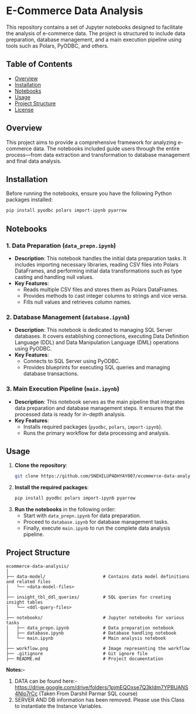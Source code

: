 
# E-Commerce Data Analysis

This repository contains a set of Jupyter notebooks designed to facilitate the analysis of e-commerce data. The project is structured to include data preparation, database management, and a main execution pipeline using tools such as Polars, PyODBC, and others.

## Table of Contents

- [Overview](#overview)
- [Installation](#installation)
- [Notebooks](#notebooks)
- [Usage](#usage)
- [Project Structure](#project-structure)
- [License](#license)

## Overview

This project aims to provide a comprehensive framework for analyzing e-commerce data. The notebooks included guide users through the entire process—from data extraction and transformation to database management and final data analysis.

## Installation

Before running the notebooks, ensure you have the following Python packages installed:

```bash
pip install pyodbc polars import-ipynb pyarrow
```

## Notebooks

### 1. **Data Preparation (`data_prepn.ipynb`)**
   - **Description**: This notebook handles the initial data preparation tasks. It includes importing necessary libraries, reading CSV files into Polars DataFrames, and performing initial data transformations such as type casting and handling null values.
   - **Key Features**:
     - Reads multiple CSV files and stores them as Polars DataFrames.
     - Provides methods to cast integer columns to strings and vice versa.
     - Fills null values and retrieves column names.

### 2. **Database Management (`database.ipynb`)**
   - **Description**: This notebook is dedicated to managing SQL Server databases. It covers establishing connections, executing Data Definition Language (DDL) and Data Manipulation Language (DML) operations using PyODBC.
   - **Key Features**:
     - Connects to SQL Server using PyODBC.
     - Provides blueprints for executing SQL queries and managing database transactions.
   
### 3. **Main Execution Pipeline (`main.ipynb`)**
   - **Description**: This notebook serves as the main pipeline that integrates data preparation and database management steps. It ensures that the processed data is ready for in-depth analysis.
   - **Key Features**:
     - Installs required packages (`pyodbc`, `polars`, `import-ipynb`).
     - Runs the primary workflow for data processing and analysis.

## Usage

1. **Clone the repository**:
   ```bash
   git clone https://github.com/SNEHILUPADHYAY007/ecommerce-data-analysis.git
   ```
2. **Install the required packages**:
   ```bash
   pip install pyodbc polars import-ipynb pyarrow
   ```
3. **Run the notebooks** in the following order:
   - Start with `data_prepn.ipynb` for data preparation.
   - Proceed to `database.ipynb` for database management tasks.
   - Finally, execute `main.ipynb` to run the complete data analysis pipeline.

## Project Structure

```
ecommerce-data-analysis/
│
├── data-model/                      # Contains data model definitions and related files
│   └── <data-model-files>
│
├── insight_tbl_ddl_queries/         # SQL queries for creating insight tables
│   └── <ddl-query-files>
│
├── notebooks/                       # Jupyter notebooks for various tasks
│   ├── data_prepn.ipynb             # Data preparation notebook
│   ├── database.ipynb               # Database handling notebook
│   └── main.ipynb                   # Main analysis notebook
│
├── workflow.png                     # Image representing the workflow
├── .gitignore                       # Git ignore file
├── README.md                        # Project documentation

```
**Notes:-**
1. DATA can be found here:- https://drive.google.com/drive/folders/1pjmEQOxse7Q3kldm7YPBUANS4Nlo7rCc (Taken From Darshil Parmar SQL course)
2. SERVER AND DB information has been removed. Please use this Class to instantiate the Instance Variables.
